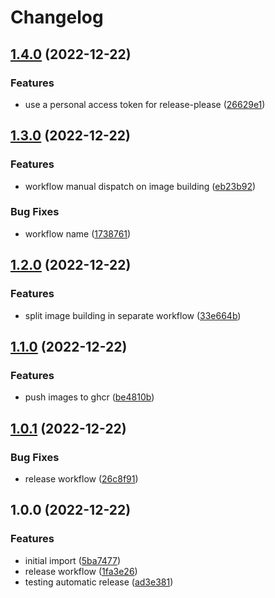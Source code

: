 # Changelog

## [1.4.0](https://github.com/leonardoce/testconn/compare/v1.3.0...v1.4.0) (2022-12-22)


### Features

* use a personal access token for release-please ([26629e1](https://github.com/leonardoce/testconn/commit/26629e1c1a9681e6be14827f6975d11e0c3e0111))

## [1.3.0](https://github.com/leonardoce/testconn/compare/v1.2.0...v1.3.0) (2022-12-22)


### Features

* workflow manual dispatch on image building ([eb23b92](https://github.com/leonardoce/testconn/commit/eb23b92db4578e4aa2d98fe622bfe428550075d4))


### Bug Fixes

* workflow name ([1738761](https://github.com/leonardoce/testconn/commit/17387613950cfc1749d40488eca16ca75642e485))

## [1.2.0](https://github.com/leonardoce/testconn/compare/v1.1.0...v1.2.0) (2022-12-22)


### Features

* split image building in separate workflow ([33e664b](https://github.com/leonardoce/testconn/commit/33e664bf07fb683ded27f193fc405494ee9d5162))

## [1.1.0](https://github.com/leonardoce/testconn/compare/v1.0.1...v1.1.0) (2022-12-22)


### Features

* push images to ghcr ([be4810b](https://github.com/leonardoce/testconn/commit/be4810b269f841866ae4bc62015b1160e32fca5f))

## [1.0.1](https://github.com/leonardoce/testconn/compare/v1.0.0...v1.0.1) (2022-12-22)


### Bug Fixes

* release workflow ([26c8f91](https://github.com/leonardoce/testconn/commit/26c8f914f6479e642157772c861763e9e96ad8bb))

## 1.0.0 (2022-12-22)


### Features

* initial import ([5ba7477](https://github.com/leonardoce/testconn/commit/5ba747792b0d692c53149649e2501f696d23d1a7))
* release workflow ([1fa3e26](https://github.com/leonardoce/testconn/commit/1fa3e267e059702a5d823d5a01676756681d497e))
* testing automatic release ([ad3e381](https://github.com/leonardoce/testconn/commit/ad3e381eca754981bd056cf2b1d9acb3680e8b1d))
